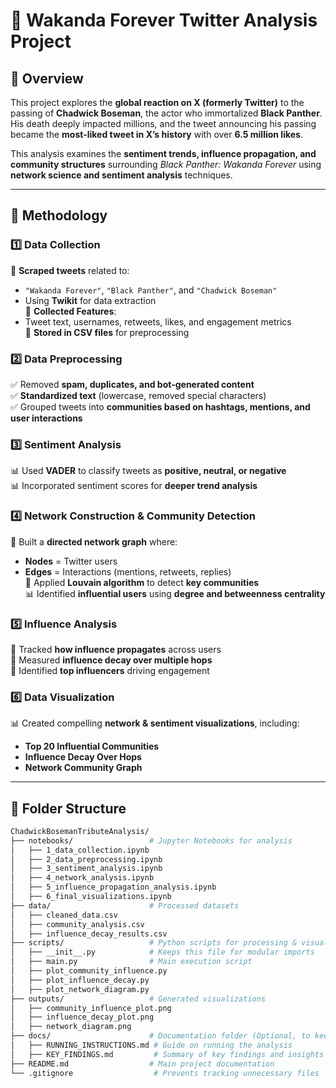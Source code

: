 # 🏴 Wakanda Forever Twitter Analysis Project  

## 📌 Overview  
This project explores the **global reaction on X (formerly Twitter)** to the passing of **Chadwick Boseman**, the actor who immortalized **Black Panther**. His death deeply impacted millions, and the tweet announcing his passing became the **most-liked tweet in X’s history** with over **6.5 million likes**.  

This analysis examines the **sentiment trends, influence propagation, and community structures** surrounding *Black Panther: Wakanda Forever* using **network science and sentiment analysis** techniques.  

---

## 🔹 Methodology  

### **1️⃣ Data Collection**  
📌 **Scraped tweets** related to:  
   - `"Wakanda Forever"`, `"Black Panther"`, and `"Chadwick Boseman"`  
   - Using **Twikit** for data extraction  
📌 **Collected Features**:  
   - Tweet text, usernames, retweets, likes, and engagement metrics  
📌 **Stored in CSV files** for preprocessing  

### **2️⃣ Data Preprocessing**  
✅ Removed **spam, duplicates, and bot-generated content**  
✅ **Standardized text** (lowercase, removed special characters)  
✅ Grouped tweets into **communities based on hashtags, mentions, and user interactions**  

### **3️⃣ Sentiment Analysis**  
📊 Used **VADER** to classify tweets as **positive, neutral, or negative**  
📊 Incorporated sentiment scores for **deeper trend analysis**  

### **4️⃣ Network Construction & Community Detection**  
📡 Built a **directed network graph** where:  
   - **Nodes** = Twitter users  
   - **Edges** = Interactions (mentions, retweets, replies)  
🔗 Applied **Louvain algorithm** to detect **key communities**  
📊 Identified **influential users** using **degree and betweenness centrality**  

### **5️⃣ Influence Analysis**  
📌 Tracked **how influence propagates** across users  
📌 Measured **influence decay over multiple hops**  
📌 Identified **top influencers** driving engagement  

### **6️⃣ Data Visualization**  
📊 Created compelling **network & sentiment visualizations**, including:  
- **Top 20 Influential Communities**  
- **Influence Decay Over Hops**  
- **Network Community Graph**  

---

## 📂 Folder Structure  
```bash
ChadwickBosemanTributeAnalysis/
├── notebooks/                 # Jupyter Notebooks for analysis
│   ├── 1_data_collection.ipynb
│   ├── 2_data_preprocessing.ipynb
│   ├── 3_sentiment_analysis.ipynb
│   ├── 4_network_analysis.ipynb
│   ├── 5_influence_propagation_analysis.ipynb
│   ├── 6_final_visualizations.ipynb
├── data/                      # Processed datasets
│   ├── cleaned_data.csv
│   ├── community_analysis.csv
│   ├── influence_decay_results.csv
├── scripts/                   # Python scripts for processing & visualization
│   ├── __init__.py            # Keeps this file for modular imports
│   ├── main.py                # Main execution script
│   ├── plot_community_influence.py
│   ├── plot_influence_decay.py
│   ├── plot_network_diagram.py
├── outputs/                   # Generated visualizations
│   ├── community_influence_plot.png
│   ├── influence_decay_plot.png
│   ├── network_diagram.png
├── docs/                      # Documentation folder (Optional, to keep things organized)
│   ├── RUNNING_INSTRUCTIONS.md # Guide on running the analysis
│   ├── KEY_FINDINGS.md         # Summary of key findings and insights
├── README.md                  # Main project documentation
└── .gitignore                  # Prevents tracking unnecessary files

